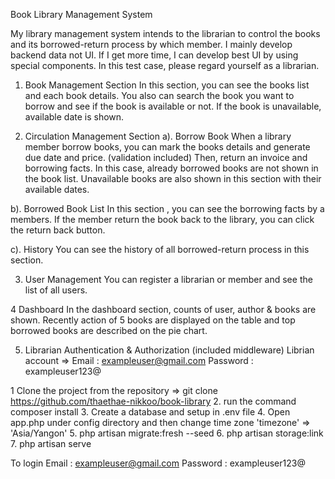 Book Library Management System

My library management system intends to the librarian to control the books and its borrowed-return process by which member. I mainly develop backend data not UI. If I get more time, I can develop best UI by using special components. In this test case, please regard yourself as a librarian.

1. Book Management Section
   In this section, you can see the books list and each book details. You also can search the book you want to borrow and see if the book is available or not. If the book is unavailable, available date is shown.

2. Circulation Management Section
   a). Borrow Book
   When a library member borrow books, you can mark the books details and generate due date and price. (validation included) Then, return an invoice and borrowing facts. In this case, already borrowed books are not shown in the book list. Unavailable books are also shown in this section with their available dates.

b). Borrowed Book List
In this section , you can see the borrowing facts by a members. If the member return the book back to the library, you can click the return back button.

c). History
You can see the history of all borrowed-return process in this section.

3. User Management
   You can register a librarian or member and see the list of all users.

4 Dashboard
In the dashboard section, counts of user, author & books are shown. Recently action of 5 books are displayed on the table and top borrowed books are described on the pie chart.

5. Librarian Authentication & Authorization (included middleware)
   Librian account => Email : exampleuser@gmail.com Password : exampleuser123@

<!-- Steps -->

1 Clone the project from the repository => git clone https://github.com/thaethae-nikkoo/book-library 2. run the command composer install 3. Create a database and setup in .env file 4. Open app.php under config directory and then change time zone
'timezone' => 'Asia/Yangon' 5. php artisan migrate:fresh --seed 6. php artisan storage:link 7. php artisan serve

To login
Email : exampleuser@gmail.com
Password : exampleuser123@
